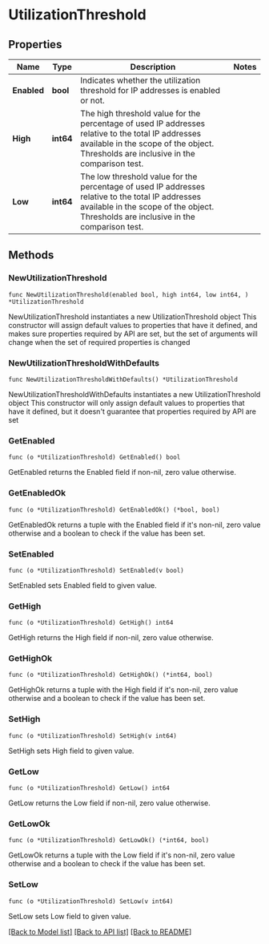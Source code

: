 # UtilizationThreshold

## Properties

Name | Type | Description | Notes
------------ | ------------- | ------------- | -------------
**Enabled** | **bool** | Indicates whether the utilization threshold for IP addresses is enabled or not. | 
**High** | **int64** | The high threshold value for the percentage of used IP addresses relative to the total IP addresses available in the scope of the object. Thresholds are inclusive in the comparison test. | 
**Low** | **int64** | The low threshold value for the percentage of used IP addresses relative to the total IP addresses available in the scope of the object. Thresholds are inclusive in the comparison test. | 

## Methods

### NewUtilizationThreshold

`func NewUtilizationThreshold(enabled bool, high int64, low int64, ) *UtilizationThreshold`

NewUtilizationThreshold instantiates a new UtilizationThreshold object
This constructor will assign default values to properties that have it defined,
and makes sure properties required by API are set, but the set of arguments
will change when the set of required properties is changed

### NewUtilizationThresholdWithDefaults

`func NewUtilizationThresholdWithDefaults() *UtilizationThreshold`

NewUtilizationThresholdWithDefaults instantiates a new UtilizationThreshold object
This constructor will only assign default values to properties that have it defined,
but it doesn't guarantee that properties required by API are set

### GetEnabled

`func (o *UtilizationThreshold) GetEnabled() bool`

GetEnabled returns the Enabled field if non-nil, zero value otherwise.

### GetEnabledOk

`func (o *UtilizationThreshold) GetEnabledOk() (*bool, bool)`

GetEnabledOk returns a tuple with the Enabled field if it's non-nil, zero value otherwise
and a boolean to check if the value has been set.

### SetEnabled

`func (o *UtilizationThreshold) SetEnabled(v bool)`

SetEnabled sets Enabled field to given value.


### GetHigh

`func (o *UtilizationThreshold) GetHigh() int64`

GetHigh returns the High field if non-nil, zero value otherwise.

### GetHighOk

`func (o *UtilizationThreshold) GetHighOk() (*int64, bool)`

GetHighOk returns a tuple with the High field if it's non-nil, zero value otherwise
and a boolean to check if the value has been set.

### SetHigh

`func (o *UtilizationThreshold) SetHigh(v int64)`

SetHigh sets High field to given value.


### GetLow

`func (o *UtilizationThreshold) GetLow() int64`

GetLow returns the Low field if non-nil, zero value otherwise.

### GetLowOk

`func (o *UtilizationThreshold) GetLowOk() (*int64, bool)`

GetLowOk returns a tuple with the Low field if it's non-nil, zero value otherwise
and a boolean to check if the value has been set.

### SetLow

`func (o *UtilizationThreshold) SetLow(v int64)`

SetLow sets Low field to given value.



[[Back to Model list]](../README.md#documentation-for-models) [[Back to API list]](../README.md#documentation-for-api-endpoints) [[Back to README]](../README.md)


